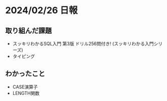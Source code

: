 # 2024/02/26 日報

## 取り組んだ課題
- スッキリわかるSQL入門 第3版 ドリル256問付き! (スッキリわかる入門シリーズ)
- タイピング

## わかったこと
- CASE演算子
- LENGTH関数
